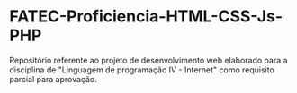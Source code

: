 # FATEC-Proficiencia-HTML-CSS-Js-PHP
Repositório referente ao projeto de desenvolvimento web elaborado para a disciplina de "Linguagem de programação IV - Internet" como requisito parcial para aprovação.
